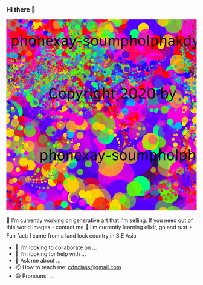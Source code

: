 ### Hi there 👋

![Screenshot](blob2b-wmark-aae.png)


 🔭 I’m currently working on generative art that I'm selling. If you need out of this world images - contact me
 🌱 I’m currently learning elixir, go and rust
  ⚡ Fun fact: I came from a land lock country in S.E Asia
- 👯 I’m looking to collaborate on ...
- 🤔 I’m looking for help with ...
- 💬 Ask me about ...
- 📫 How to reach me: cdnclass@gmail.com
- 😄 Pronouns: ...
<!--
**tyty999/tyty999** is a ✨ _special_ ✨ repository because its `README.md` (this file) appears on your GitHub profile.

Here are some ideas to get you started:
-->
